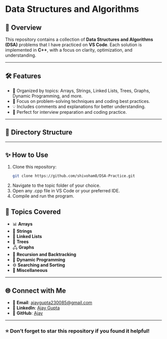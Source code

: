 # Data Structures and Algorithms

## 🌟 Overview
This repository contains a collection of **Data Structures and Algorithms (DSA)** problems that I have practiced on **VS Code**. Each solution is implemented in **C++**, with a focus on clarity, optimization, and understanding.

---

## 🛠 Features
- 📂 Organized by topics: Arrays, Strings, Linked Lists, Trees, Graphs, Dynamic Programming, and more.
- 🧠 Focus on problem-solving techniques and coding best practices.
- 💡 Includes comments and explanations for better understanding.
- 🚀 Perfect for interview preparation and coding practice.

---

## 📂 Directory Structure

---

## ✨ How to Use
1. Clone this repository:
   ```bash
   git clone https://github.com/shivoham8/DSA-Practice.git
   ```
2. Navigate to the topic folder of your choice.
3. Open any .cpp file in VS Code or your preferred IDE.
4. Compile and run the program.

## 📝 Topics Covered
- 📊 **Arrays**
- 🧵 **Strings**
- 🔗 **Linked Lists**
- 🌲 **Trees**
- 🖧 **Graphs**
- 🧮 **Recursion and Backtracking**
- 💎 **Dynamic Programming**
- ⚙️ **Searching and Sorting**
- 🧩 **Miscellaneous**

---

## 🌐 Connect with Me
- 📧 **Email**: [ajaygupta230085@gmail.com](mailto:ajaygupta230085@gmail.com)
- 💼 **LinkedIn**: [Ajay Gupta](https://www.linkedin.com/in/ajay-gupta-304962208)
- 🌟 **GitHub**: [Ajay](https://github.com/shivoham8)

---

### ⭐ Don’t forget to star this repository if you found it helpful!
